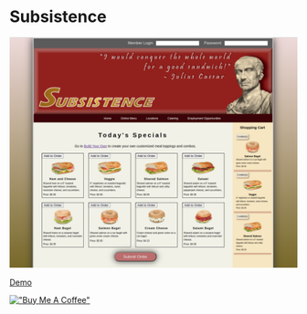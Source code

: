 # Subsistence

[![Subsistence](assets/subsistence.png)](https://hesbon-osoro.github.io/Subsistence)

[Demo](https://hesbon-osoro.github.io/Subsistence)

[!["Buy Me A Coffee"](https://www.buymeacoffee.com/assets/img/custom_images/orange_img.png)](https://www.buymeacoffee.com/wazimu)
